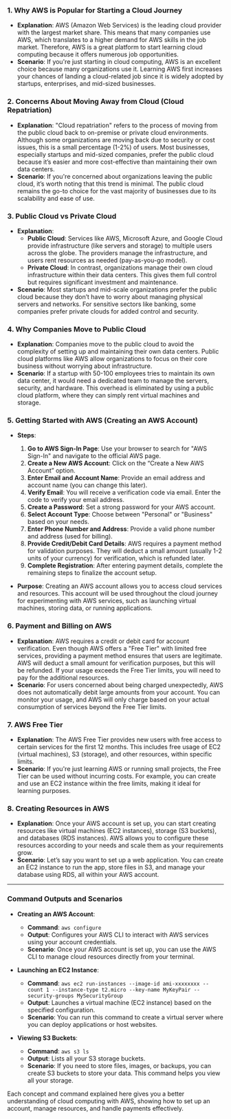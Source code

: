 ### 1. **Why AWS is Popular for Starting a Cloud Journey**
   - **Explanation**: AWS (Amazon Web Services) is the leading cloud provider with the largest market share. This means that many companies use AWS, which translates to a higher demand for AWS skills in the job market. Therefore, AWS is a great platform to start learning cloud computing because it offers numerous job opportunities.
   - **Scenario**: If you're just starting in cloud computing, AWS is an excellent choice because many organizations use it. Learning AWS first increases your chances of landing a cloud-related job since it is widely adopted by startups, enterprises, and mid-sized businesses.

### 2. **Concerns About Moving Away from Cloud (Cloud Repatriation)**
   - **Explanation**: "Cloud repatriation" refers to the process of moving from the public cloud back to on-premise or private cloud environments. Although some organizations are moving back due to security or cost issues, this is a small percentage (1-2%) of users. Most businesses, especially startups and mid-sized companies, prefer the public cloud because it’s easier and more cost-effective than maintaining their own data centers.
   - **Scenario**: If you're concerned about organizations leaving the public cloud, it’s worth noting that this trend is minimal. The public cloud remains the go-to choice for the vast majority of businesses due to its scalability and ease of use.

### 3. **Public Cloud vs Private Cloud**
   - **Explanation**: 
     - **Public Cloud**: Services like AWS, Microsoft Azure, and Google Cloud provide infrastructure (like servers and storage) to multiple users across the globe. The providers manage the infrastructure, and users rent resources as needed (pay-as-you-go model).
     - **Private Cloud**: In contrast, organizations manage their own cloud infrastructure within their data centers. This gives them full control but requires significant investment and maintenance.
   - **Scenario**: Most startups and mid-scale organizations prefer the public cloud because they don’t have to worry about managing physical servers and networks. For sensitive sectors like banking, some companies prefer private clouds for added control and security.

### 4. **Why Companies Move to Public Cloud**
   - **Explanation**: Companies move to the public cloud to avoid the complexity of setting up and maintaining their own data centers. Public cloud platforms like AWS allow organizations to focus on their core business without worrying about infrastructure.
   - **Scenario**: If a startup with 50-100 employees tries to maintain its own data center, it would need a dedicated team to manage the servers, security, and hardware. This overhead is eliminated by using a public cloud platform, where they can simply rent virtual machines and storage.

### 5. **Getting Started with AWS (Creating an AWS Account)**
   - **Steps**:
     1. **Go to AWS Sign-In Page**: Use your browser to search for "AWS Sign-In" and navigate to the official AWS page.
     2. **Create a New AWS Account**: Click on the “Create a New AWS Account” option.
     3. **Enter Email and Account Name**: Provide an email address and account name (you can change this later).
     4. **Verify Email**: You will receive a verification code via email. Enter the code to verify your email address.
     5. **Create a Password**: Set a strong password for your AWS account.
     6. **Select Account Type**: Choose between "Personal" or "Business" based on your needs.
     7. **Enter Phone Number and Address**: Provide a valid phone number and address (used for billing).
     8. **Provide Credit/Debit Card Details**: AWS requires a payment method for validation purposes. They will deduct a small amount (usually 1-2 units of your currency) for verification, which is refunded later.
     9. **Complete Registration**: After entering payment details, complete the remaining steps to finalize the account setup.

   - **Purpose**: Creating an AWS account allows you to access cloud services and resources. This account will be used throughout the cloud journey for experimenting with AWS services, such as launching virtual machines, storing data, or running applications.

### 6. **Payment and Billing on AWS**
   - **Explanation**: AWS requires a credit or debit card for account verification. Even though AWS offers a "Free Tier" with limited free services, providing a payment method ensures that users are legitimate. AWS will deduct a small amount for verification purposes, but this will be refunded. If your usage exceeds the Free Tier limits, you will need to pay for the additional resources.
   - **Scenario**: For users concerned about being charged unexpectedly, AWS does not automatically debit large amounts from your account. You can monitor your usage, and AWS will only charge based on your actual consumption of services beyond the Free Tier limits.

### 7. **AWS Free Tier**
   - **Explanation**: The AWS Free Tier provides new users with free access to certain services for the first 12 months. This includes free usage of EC2 (virtual machines), S3 (storage), and other resources, within specific limits.
   - **Scenario**: If you're just learning AWS or running small projects, the Free Tier can be used without incurring costs. For example, you can create and use an EC2 instance within the free limits, making it ideal for learning purposes.

### 8. **Creating Resources in AWS**
   - **Explanation**: Once your AWS account is set up, you can start creating resources like virtual machines (EC2 instances), storage (S3 buckets), and databases (RDS instances). AWS allows you to configure these resources according to your needs and scale them as your requirements grow.
   - **Scenario**: Let’s say you want to set up a web application. You can create an EC2 instance to run the app, store files in S3, and manage your database using RDS, all within your AWS account.

---

### Command Outputs and Scenarios

- **Creating an AWS Account**:
  - **Command**: `aws configure`
  - **Output**: Configures your AWS CLI to interact with AWS services using your account credentials.
  - **Scenario**: Once your AWS account is set up, you can use the AWS CLI to manage cloud resources directly from your terminal.

- **Launching an EC2 Instance**:
  - **Command**: `aws ec2 run-instances --image-id ami-xxxxxxxx --count 1 --instance-type t2.micro --key-name MyKeyPair --security-groups MySecurityGroup`
  - **Output**: Launches a virtual machine (EC2 instance) based on the specified configuration.
  - **Scenario**: You can run this command to create a virtual server where you can deploy applications or host websites.

- **Viewing S3 Buckets**:
  - **Command**: `aws s3 ls`
  - **Output**: Lists all your S3 storage buckets.
  - **Scenario**: If you need to store files, images, or backups, you can create S3 buckets to store your data. This command helps you view all your storage.

Each concept and command explained here gives you a better understanding of cloud computing with AWS, showing how to set up an account, manage resources, and handle payments effectively.